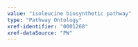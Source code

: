 ```yaml
---
value: "isoleucine biosynthetic pathway"
type: "Pathway Ontology"
xref-identifier: "0001268"
xref-dataSource: "PW"
---
```

